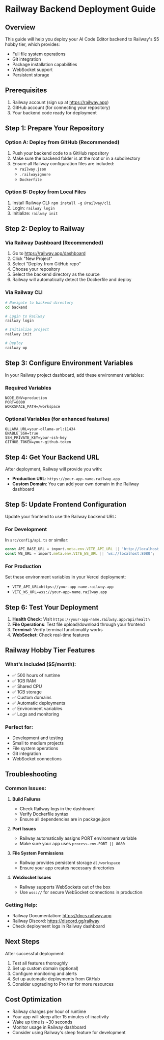 # Railway Backend Deployment Guide

## Overview
This guide will help you deploy your AI Code Editor backend to Railway's $5 hobby tier, which provides:
- Full file system operations
- Git integration
- Package installation capabilities
- WebSocket support
- Persistent storage

## Prerequisites
1. Railway account (sign up at https://railway.app)
2. GitHub account (for connecting your repository)
3. Your backend code ready for deployment

## Step 1: Prepare Your Repository

### Option A: Deploy from GitHub (Recommended)
1. Push your backend code to a GitHub repository
2. Make sure the backend folder is at the root or in a subdirectory
3. Ensure all Railway configuration files are included:
   - `railway.json`
   - `.railwayignore`
   - `Dockerfile`

### Option B: Deploy from Local Files
1. Install Railway CLI: `npm install -g @railway/cli`
2. Login: `railway login`
3. Initialize: `railway init`

## Step 2: Deploy to Railway

### Via Railway Dashboard (Recommended)
1. Go to https://railway.app/dashboard
2. Click "New Project"
3. Select "Deploy from GitHub repo"
4. Choose your repository
5. Select the backend directory as the source
6. Railway will automatically detect the Dockerfile and deploy

### Via Railway CLI
```bash
# Navigate to backend directory
cd backend

# Login to Railway
railway login

# Initialize project
railway init

# Deploy
railway up
```

## Step 3: Configure Environment Variables

In your Railway project dashboard, add these environment variables:

### Required Variables
```
NODE_ENV=production
PORT=8080
WORKSPACE_PATH=/workspace
```

### Optional Variables (for enhanced features)
```
OLLAMA_URL=your-ollama-url:11434
ENABLE_SSH=true
SSH_PRIVATE_KEY=your-ssh-key
GITHUB_TOKEN=your-github-token
```

## Step 4: Get Your Backend URL

After deployment, Railway will provide you with:
- **Production URL**: `https://your-app-name.railway.app`
- **Custom Domain**: You can add your own domain in the Railway dashboard

## Step 5: Update Frontend Configuration

Update your frontend to use the Railway backend URL:

### For Development
In `src/config/api.ts` or similar:
```typescript
const API_BASE_URL = import.meta.env.VITE_API_URL || 'http://localhost:8080';
const WS_URL = import.meta.env.VITE_WS_URL || 'ws://localhost:8080';
```

### For Production
Set these environment variables in your Vercel deployment:
- `VITE_API_URL=https://your-app-name.railway.app`
- `VITE_WS_URL=wss://your-app-name.railway.app`

## Step 6: Test Your Deployment

1. **Health Check**: Visit `https://your-app-name.railway.app/api/health`
2. **File Operations**: Test file upload/download through your frontend
3. **Terminal**: Verify terminal functionality works
4. **WebSocket**: Check real-time features

## Railway Hobby Tier Features

### What's Included ($5/month):
- ✅ 500 hours of runtime
- ✅ 1GB RAM
- ✅ Shared CPU
- ✅ 1GB storage
- ✅ Custom domains
- ✅ Automatic deployments
- ✅ Environment variables
- ✅ Logs and monitoring

### Perfect for:
- Development and testing
- Small to medium projects
- File system operations
- Git integration
- WebSocket connections

## Troubleshooting

### Common Issues:

1. **Build Failures**
   - Check Railway logs in the dashboard
   - Verify Dockerfile syntax
   - Ensure all dependencies are in package.json

2. **Port Issues**
   - Railway automatically assigns PORT environment variable
   - Make sure your app uses `process.env.PORT || 8080`

3. **File System Permissions**
   - Railway provides persistent storage at `/workspace`
   - Ensure your app creates necessary directories

4. **WebSocket Issues**
   - Railway supports WebSockets out of the box
   - Use `wss://` for secure WebSocket connections in production

### Getting Help:
- Railway Documentation: https://docs.railway.app
- Railway Discord: https://discord.gg/railway
- Check deployment logs in Railway dashboard

## Next Steps

After successful deployment:
1. Test all features thoroughly
2. Set up custom domain (optional)
3. Configure monitoring and alerts
4. Set up automatic deployments from GitHub
5. Consider upgrading to Pro tier for more resources

## Cost Optimization

- Railway charges per hour of runtime
- Your app will sleep after 15 minutes of inactivity
- Wake up time is ~30 seconds
- Monitor usage in Railway dashboard
- Consider using Railway's sleep feature for development 